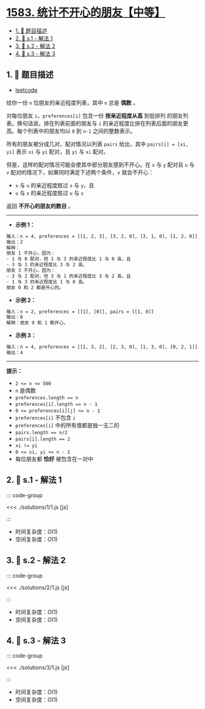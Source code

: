 # [1583. 统计不开心的朋友【中等】](https://github.com/tnotesjs/TNotes.leetcode/tree/main/notes/1583.%20%E7%BB%9F%E8%AE%A1%E4%B8%8D%E5%BC%80%E5%BF%83%E7%9A%84%E6%9C%8B%E5%8F%8B%E3%80%90%E4%B8%AD%E7%AD%89%E3%80%91)

<!-- region:toc -->

- [1. 📝 题目描述](#1--题目描述)
- [2. 🎯 s.1 - 解法 1](#2--s1---解法-1)
- [3. 🎯 s.2 - 解法 2](#3--s2---解法-2)
- [4. 🎯 s.3 - 解法 3](#4--s3---解法-3)

<!-- endregion:toc -->

## 1. 📝 题目描述

- [leetcode](https://leetcode.cn/problems/count-unhappy-friends/)

给你一份 `n` 位朋友的亲近程度列表，其中 `n` 总是 **偶数** 。

对每位朋友 `i`，`preferences[i]` 包含一份 **按亲近程度从高** 到低排列 的朋友列表。换句话说，排在列表前面的朋友与 `i` 的亲近程度比排在列表后面的朋友更高。每个列表中的朋友均以 `0` 到 `n-1` 之间的整数表示。

所有的朋友被分成几对，配对情况以列表 `pairs` 给出，其中 `pairs[i] = [xi, yi]` 表示 `xi` 与 `yi` 配对，且 `yi` 与 `xi` 配对。

但是，这样的配对情况可能会使其中部分朋友感到不开心。在 `x` 与 `y` 配对且 `u` 与 `v` 配对的情况下，如果同时满足下述两个条件，`x` 就会不开心：

- `x` 与 `u` 的亲近程度胜过 `x` 与 `y`，且
- `u` 与 `x` 的亲近程度胜过 `u` 与 `v`

返回 **不开心的朋友的数目** 。

---

- **示例 1：**

```txt
输入：n = 4, preferences = [[1, 2, 3], [3, 2, 0], [3, 1, 0], [1, 2, 0]], pairs = [[0, 1], [2, 3]]
输出：2
解释：
朋友 1 不开心，因为：
- 1 与 0 配对，但 1 与 3 的亲近程度比 1 与 0 高，且
- 3 与 1 的亲近程度比 3 与 2 高。
朋友 3 不开心，因为：
- 3 与 2 配对，但 3 与 1 的亲近程度比 3 与 2 高，且
- 1 与 3 的亲近程度比 1 与 0 高。
朋友 0 和 2 都是开心的。
```

- **示例 2：**

```txt
输入：n = 2, preferences = [[1], [0]], pairs = [[1, 0]]
输出：0
解释：朋友 0 和 1 都开心。
```

- **示例 3：**

```txt
输入：n = 4, preferences = [[1, 3, 2], [2, 3, 0], [1, 3, 0], [0, 2, 1]], pairs = [[1, 3], [0, 2]]
输出：4
```

---

**提示：**

- `2 <= n <= 500`
- `n` 是偶数
- `preferences.length == n`
- `preferences[i].length == n - 1`
- `0 <= preferences[i][j] <= n - 1`
- `preferences[i]` 不包含 `i`
- `preferences[i]` 中的所有值都是独一无二的
- `pairs.length == n/2`
- `pairs[i].length == 2`
- `xi != yi`
- `0 <= xi, yi <= n - 1`
- 每位朋友都 **恰好** 被包含在一对中

## 2. 🎯 s.1 - 解法 1

::: code-group

<<< ./solutions/1/1.js [js]

:::

- 时间复杂度：$O(1)$
- 空间复杂度：$O(1)$

## 3. 🎯 s.2 - 解法 2

::: code-group

<<< ./solutions/2/1.js [js]

:::

- 时间复杂度：$O(1)$
- 空间复杂度：$O(1)$

## 4. 🎯 s.3 - 解法 3

::: code-group

<<< ./solutions/3/1.js [js]

:::

- 时间复杂度：$O(1)$
- 空间复杂度：$O(1)$
